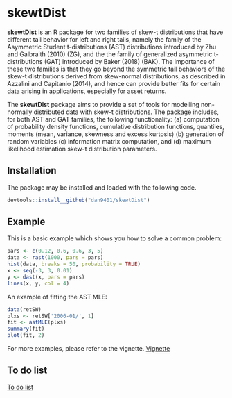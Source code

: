 # skewtDist

**skewtDist** is an R package for two families of skew-t distributions that have different tail behavior for left and right tails, namely the family of the Asymmetric Student t-distributions (AST) distributions introduced by Zhu and Galbraith (2010) (ZG), and the the family of generalized asymmetric t-distributions (GAT) introduced by Baker (2018) (BAK). The importance of these two families is that they go beyond the symmetric tail behaviors of the skew-t distributions derived from skew-normal distributions, as described in Azzalini and Capitanio (2014), and hence can provide better fits for certain data arising in applications, especially for asset returns.

The **skewtDist** package aims to provide a set of tools for modelling non-normally distributed data with skew-t distributions. The package includes, for both AST and GAT families, the following functionality: (a) computation of probability density functions, cumulative distribution functions, quantiles, moments (mean, variance, skewness and excess kurtosis) (b) generation of random variables (c) information matrix computation, and (d) maximum likelihood estimation skew-t distribution parameters. 

## Installation

The package may be installed and loaded with the following code.
<!---You can install the released version of st from [CRAN](https://CRAN.R-project.org) with:

``` r
install.packages("st")
```--->

``` r
devtools::install__github("dan9401/skewtDist")
```



## Example

This is a basic example which shows you how to solve a common problem:

``` r
pars <- c(0.12, 0.6, 0.6, 3, 5)
data <- rast(1000, pars = pars)
hist(data, breaks = 50, probability = TRUE)
x <- seq(-3, 3, 0.01)
y <- dast(x, pars = pars)
lines(x, y, col = 4)
```

An example of fitting the AST MLE:

``` r
data(retSW)
plxs <- retSW['2006-01/', 1]
fit <- astMLE(plxs)
summary(fit)
plot(fit, 2)
```

For more examples, please refer to the vignette.
[Vignette](vignettes/VignetteSkewtDist.pdf)

## To do list
[To do list](etc/todolist.md)
